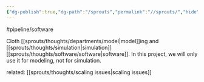```yaml
---
{"dg-publish":true,"dg-path":"/sprouts","permalink":"//sprouts/","hide":true}
---
```


#pipeline/software 

Cloth [[sprouts/thoughts/departments/model\|model]]ing and [[sprouts/thoughts/simulation\|simulation]] [[sprouts/thoughts/software/software\|software]]. In this project, we will only use it for modeling, not for simulation.

related: [[sprouts/thoughts/scaling issues\|scaling issues]]